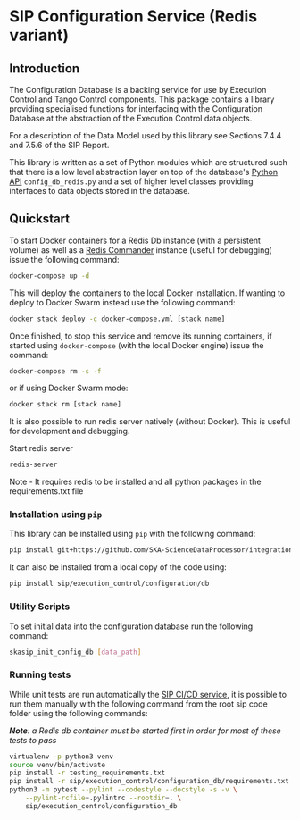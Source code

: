 # SIP Configuration Service (Redis variant)

## Introduction

The Configuration Database is a backing service for use by Execution
Control and Tango Control components. This package contains a library 
providing specialised functions for interfacing with the Configuration
Database at the abstraction of the Execution Control data objects.

For a description of the Data Model used by this library see Sections 7.4.4 
and 7.5.6 of the SIP Report.   

This library is written as a set of Python modules which are structured 
such that there is a low level abstraction layer on top of the database's 
[Python API](https://redis-py.readthedocs.io/en/latest/) `config_db_redis.py`
and a set of higher level classes providing interfaces to data objects
stored in the database.

## Quickstart

To start Docker containers for a Redis Db instance (with a persistent volume)
as well as a [Redis Commander](https://github.com/joeferner/redis-commander)
instance (useful for debugging) issue the following command:

```bash
docker-compose up -d
```

This will deploy the containers to the local Docker installation. If wanting
to deploy to Docker Swarm instead use the following command:

```bash
docker stack deploy -c docker-compose.yml [stack name]
```

Once finished, to stop this service and remove its running containers, if
started using `docker-compose` (with the local Docker engine) issue the
command:

```bash
docker-compose rm -s -f
```

or if using Docker Swarm mode:

```bash
docker stack rm [stack name]
```

It is also possible to run redis server natively (without Docker). This is
useful for development and debugging.

Start redis server

```bash
redis-server
```

Note - It requires redis to be installed and all python packages in the
requirements.txt file

### Installation using `pip`

This library can be installed using `pip` with the following command: 

```bash
pip install git+https://github.com/SKA-ScienceDataProcessor/integration-prototype@master#egg=config_db\&subdirectory=sip/execution_control/config_db
```

It can also be installed from a local copy of the code using:

```bash
pip install sip/execution_control/configuration/db
```

### Utility Scripts

To set initial data into the configuration database run the following command:

```bash
skasip_init_config_db [data_path]
```

### Running tests

While unit tests are run automatically the 
[SIP CI/CD service](https://travis-ci.com/SKA-ScienceDataProcessor/integration-prototype),
it is possible to run them manually with the following command from the
root sip code folder using the following commands:

***Note**: a Redis db container must be started first in order for most of
these tests to pass*

```bash
virtualenv -p python3 venv
source venv/bin/activate
pip install -r testing_requirements.txt
pip install -r sip/execution_control/configuration_db/requirements.txt
python3 -m pytest --pylint --codestyle --docstyle -s -v \
    --pylint-rcfile=.pylintrc --rootdir=. \
    sip/execution_control/configuration_db
```
